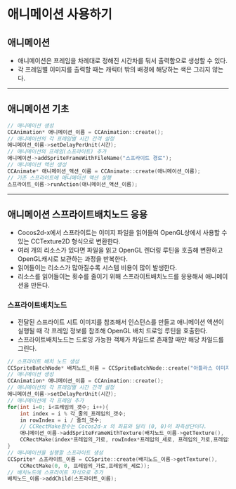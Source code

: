 # 애니메이션 사용하기
## 애니메이션
- 애니메이션은 프레임을 차례대로 정해진 시간차를 둬서 출력함으로 생성할 수 있다.
- 각 프레임별 이미지를 출력할 때는 캐릭터 밖의 배경에 해당하는 색은 그리지 않는다.
---
## 애니메이션 기초
```C++
// 애니메이션 생성
CCAnimation* 애니메이션_이름 = CCAnimation::create();
// 애니메이션의 각 프레임별 시간 간격 설정
애니메이션_이름->setDelayPerUnit(시간);
// 애니메이션의 프레임(스프라이트) 추가
애니메이션->addSpriteFrameWithFileName("스프라이트 경로");
// 애니메이션 액션 생성
CCAnimate* 애니메이션_액션_이름 = CCAnimate::create(애니메이션_이름);
// 기존 스프라이트에 애니메이션 액션 실행
스프라이트_이름->runAction(애니메이션_액션_이름);
```
---
## 애니메이션 스프라이트배치노드 응용
- Cocos2d-x에서 스프라이트는 이미지 파일을 읽어들여 OpenGL상에서 사용할 수 있는 CCTexture2D 형식으로 변환한다.
- 여러 개의 리소스가 있다면 파일을 읽고 OpenGL 렌더링 루틴을 호출해 변환하고 OpenGL캐시로 보관하는 과정을 반복한다.
- 읽어들이는 리소스가 많아질수록 시스템 비용이 많이 발생한다.
- 리소스를 읽어들이는 횟수를 줄이기 위해 스프라이트배치노드를 응용해서 애니메이션을 만든다.
### 스프라이트배치노드
- 전달된 스프라이트 시트 이미지를 참조해서 인스턴스를 만들고 애니메이션 액션이 실행될 때 각 프레임 정보를 참조해 OpenGL 배치 드로잉 루틴을 호출한다.
- 스프라이트배치노드는 드로잉 가능한 객체가 차일드로 존재할 때만 해당 차일드를 그린다.
```C++
// 스프라이트 배치 노드 생성
CCSpriteBatchNode* 배치노드_이름 = CCSpriteBatchNode::create("아틀라스 이미지 경로");
// 애니메이션 생성
CCAnimation* 애니메이션_이름 = CCAnimation::create();
// 애니메이션의 각 프레임별 시간 간격 설정
애니메이션_이름->setDelayPerUnit(시간);
// 애니메이션에 각 프레임 추가
for(int i=0; i<프레임의_갯수; i++){
    int index = i % 각_줄의_프레임의_갯수;
    in rowIndex = i / 줄의_갯수;
    // CCRectMake함수는 Cocos2d-x 의 좌표와 달리 (0, 0)이 좌측상단이다.
    애니메이션_이름->addSpriteFrameWithTexture(배치노드_이름->getTexture(), 
    CCRectMake(index*프레임의_가로, rowIndex*프레임의_세로, 프레임의_가로,프레임의_세로));
}
// 애니메이션을 실행할 스프라이트 생성
CCSprite* 스프라이트_이름 = CCSprite::create(배치노드_이름->getTexture(),
    CCRectMake(0, 0, 프레임의_가로,프레임의_세로));
// 배치노드에 스프라이트 자식으로 추가
배치노드_이름->addChild(스프라이트_이름);
```